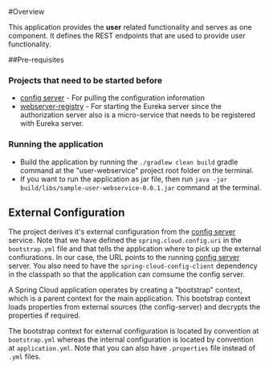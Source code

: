 #Overview

This application provides the **user** related functionality and serves as one component. It defines the REST endpoints that are used to provide user functionality.

##Pre-requisites

### Projects that need to be started before
* [config server](/../../blob/master/config-server/README.md) - For pulling the configuration information
* [webserver-registry](/../../webservice-registry/README.md) - For starting the Eureka server since the authorization server also is a micro-service that needs to be registered with Eureka server.    

### Running the application
* Build the application by running the `./gradlew clean build` gradle command at the "user-webservice" project root folder	on the terminal.
* If you want to run the application as jar file, then run `java -jar build/libs/sample-user-webservice-0.0.1.jar` command at the terminal.

## External Configuration
The project derives it's external configuration from the [config server](/../../blob/master/config-server/README.md) service. Note that we have defined the `spring.cloud.config.uri` in the `bootstrap.yml` file and that tells the application where to pick up the external confiurations. In our case, the URL points to the running [config server](/../../blob/master/config-server/README.md) server. You also need to have the `spring-cloud-config-client` dependency in the classpath so that the application can comsume the config server.

A Spring Cloud application operates by creating a "bootstrap" context, which is a parent context for the main application. This bootstrap context loads properties from external sources (the config-server) and decrypts the properties if required. 

The bootstrap context for external configuration is located by convention at `bootstrap.yml` whereas the internal configuration is located by convention at `application.yml`. Note that you can also have `.properties` file instead of `.yml` files.